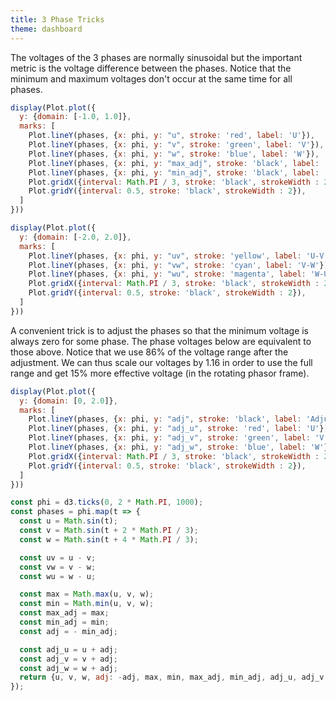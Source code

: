 ```yaml
---
title: 3 Phase Tricks
theme: dashboard
---
```


The voltages of the 3 phases are normally sinusoidal but the important metric is the
voltage difference between the phases. Notice that the minimum and maximum voltages
don't occur at the same time for all phases.

```js
display(Plot.plot({
  y: {domain: [-1.0, 1.0]},
  marks: [
    Plot.lineY(phases, {x: phi, y: "u", stroke: 'red', label: 'U'}),
    Plot.lineY(phases, {x: phi, y: "v", stroke: 'green', label: 'V'}),
    Plot.lineY(phases, {x: phi, y: "w", stroke: 'blue', label: 'W'}),
    Plot.lineY(phases, {x: phi, y: "max_adj", stroke: 'black', label: 'Max', strokeDasharray: '5 10', strokeWidth: 3}),
    Plot.lineY(phases, {x: phi, y: "min_adj", stroke: 'black', label: 'Min', strokeDasharray: '5 10', strokeWidth: 3}),
    Plot.gridX({interval: Math.PI / 3, stroke: 'black', strokeWidth : 2}),
    Plot.gridY({interval: 0.5, stroke: 'black', strokeWidth : 2}),
  ]
}))
```
```js
display(Plot.plot({
  y: {domain: [-2.0, 2.0]},
  marks: [
    Plot.lineY(phases, {x: phi, y: "uv", stroke: 'yellow', label: 'U-V'}),
    Plot.lineY(phases, {x: phi, y: "vw", stroke: 'cyan', label: 'V-W'}),
    Plot.lineY(phases, {x: phi, y: "wu", stroke: 'magenta', label: 'W-U'}),
    Plot.gridX({interval: Math.PI / 3, stroke: 'black', strokeWidth : 2}),
    Plot.gridY({interval: 0.5, stroke: 'black', strokeWidth : 2}),
  ]
}))
```


A convenient trick is to adjust the phases so that the minimum voltage is always zero
for some phase. The phase voltages below are equivalent to those above. Notice that
we use 86% of the voltage range after the adjustment. We can thus scale our voltages
by 1.16 in order to use the full range and get 15% more effective voltage (in the 
rotating phasor frame).

```js
display(Plot.plot({
  y: {domain: [0, 2.0]},
  marks: [
    Plot.lineY(phases, {x: phi, y: "adj", stroke: 'black', label: 'Adjustment'}),
    Plot.lineY(phases, {x: phi, y: "adj_u", stroke: 'red', label: 'U'}),
    Plot.lineY(phases, {x: phi, y: "adj_v", stroke: 'green', label: 'V'}),
    Plot.lineY(phases, {x: phi, y: "adj_w", stroke: 'blue', label: 'W'}),
    Plot.gridX({interval: Math.PI / 3, stroke: 'black', strokeWidth : 2}),
    Plot.gridY({interval: 0.5, stroke: 'black', strokeWidth : 2}),
  ]
}))
```

<!-- Setup -->

```js
const phi = d3.ticks(0, 2 * Math.PI, 1000);
const phases = phi.map(t => {
  const u = Math.sin(t);
  const v = Math.sin(t + 2 * Math.PI / 3);
  const w = Math.sin(t + 4 * Math.PI / 3);

  const uv = u - v;
  const vw = v - w;
  const wu = w - u;

  const max = Math.max(u, v, w);
  const min = Math.min(u, v, w);
  const max_adj = max;
  const min_adj = min;
  const adj = - min_adj;

  const adj_u = u + adj;
  const adj_v = v + adj;
  const adj_w = w + adj;
  return {u, v, w, adj: -adj, max, min, max_adj, min_adj, adj_u, adj_v, adj_w, uv, vw, wu};
});
```
